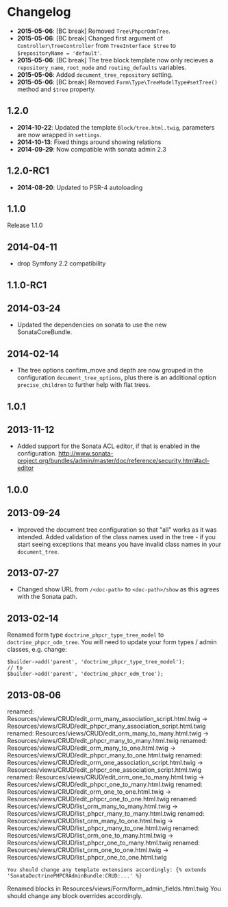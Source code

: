 Changelog
=========

* **2015-05-06**: [BC break] Removed `Tree\PhpcrOdmTree`.
* **2015-05-06**: [BC break] Changed first argument of `Controller\TreeController` from `TreeInterface $tree` to `$repositoryName = 'default'`.
* **2015-05-06**: [BC break] The tree block template now only recieves a `repository_name`, `root_node` and `routing_defaults` variables.
* **2015-05-06**: Added `document_tree_repository` setting.
* **2015-05-06**: [BC break] Removed `Form\Type\TreeModelType#setTree()` method and `$tree` property.

1.2.0
-----

* **2014-10-22**: Updated the template `Block/tree.html.twig`, parameters are now wrapped in `settings`.
* **2014-10-13**: Fixed things around showing relations
* **2014-09-29**: Now compatible with sonata admin 2.3

1.2.0-RC1
---------

* **2014-08-20**: Updated to PSR-4 autoloading

1.1.0
---------

Release 1.1.0

2014-04-11
----------

- drop Symfony 2.2 compatibility

1.1.0-RC1
---------

2014-03-24
----------

- Updated the dependencies on sonata to use the new SonataCoreBundle.

2014-02-14
----------

- The tree options confirm_move and depth are now grouped in the configuration
  `document_tree_options`, plus there is an additional option
  `precise_children` to further help with flat trees.

1.0.1
-----

2013-11-12
----------

- Added support for the Sonata ACL editor, if that is enabled in the configuration.
  http://www.sonata-project.org/bundles/admin/master/doc/reference/security.html#acl-editor

1.0.0
-----

2013-09-24
----------

- Improved the document tree configuration so that "all" works as it was intended.
  Added validation of the class names used in the tree - if you start seeing
  exceptions that means you have invalid class names in your `document_tree`.

2013-07-27
----------

- Changed show URL from `/<doc-path>` to `<doc-path>/show` as this agrees with the Sonata path.

2013-02-14
----------

Renamed form type `doctrine_phpcr_type_tree_model` to `doctrine_phpcr_odm_tree`. You will need to update your form types / admin classes, e.g. change:

    $builder->add('parent', 'doctrine_phpcr_type_tree_model');
    // to
    $builder->add('parent', 'doctrine_phpcr_odm_tree');

2013-08-06
----------

renamed:    Resources/views/CRUD/edit_orm_many_association_script.html.twig     ->   Resources/views/CRUD/edit_phpcr_many_association_script.html.twig
renamed:    Resources/views/CRUD/edit_orm_many_to_many.html.twig                ->   Resources/views/CRUD/edit_phpcr_many_to_many.html.twig
renamed:    Resources/views/CRUD/edit_orm_many_to_one.html.twig                 ->   Resources/views/CRUD/edit_phpcr_many_to_one.html.twig
renamed:    Resources/views/CRUD/edit_orm_one_association_script.html.twig      ->   Resources/views/CRUD/edit_phpcr_one_association_script.html.twig
renamed:    Resources/views/CRUD/edit_orm_one_to_many.html.twig                 ->   Resources/views/CRUD/edit_phpcr_one_to_many.html.twig
renamed:    Resources/views/CRUD/edit_orm_one_to_one.html.twig                  ->   Resources/views/CRUD/edit_phpcr_one_to_one.html.twig
renamed:    Resources/views/CRUD/list_orm_many_to_many.html.twig                ->   Resources/views/CRUD/list_phpcr_many_to_many.html.twig
renamed:    Resources/views/CRUD/list_orm_many_to_one.html.twig                 ->   Resources/views/CRUD/list_phpcr_many_to_one.html.twig
renamed:    Resources/views/CRUD/list_orm_one_to_many.html.twig                 ->   Resources/views/CRUD/list_phpcr_one_to_many.html.twig
renamed:    Resources/views/CRUD/list_orm_one_to_one.html.twig                  ->   Resources/views/CRUD/list_phpcr_one_to_one.html.twig

    You should change any template extensions accordingly: {% extends 'SonataDoctrinePHPCRAdminBundle:CRUD:...' %}

Renamed blocks in Resources/views/Form/form_admin_fields.html.twig You should change any block overrides accordingly.
